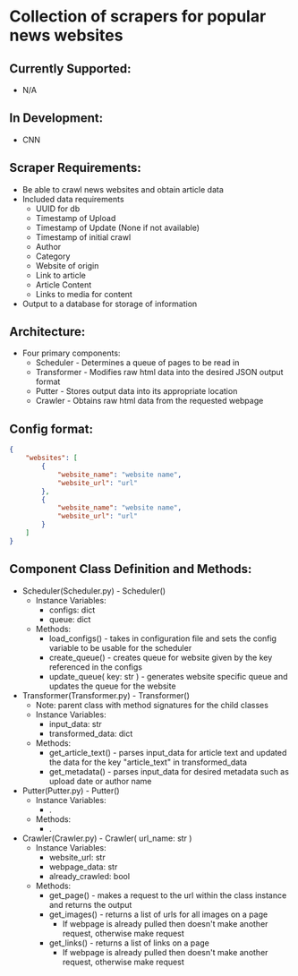 # Collection of scrapers for popular news websites
## Currently Supported:
- N/A
## In Development:
- CNN


## Scraper Requirements:
- Be able to crawl news websites and obtain article data
- Included data requirements
    - UUID for db
    - Timestamp of Upload
    - Timestamp of Update (None if not available)
    - Timestamp of initial crawl
    - Author
    - Category
    - Website of origin
    - Link to article
    - Article Content
    - Links to media for content
- Output to a database for storage of information

## Architecture:
- Four primary components:
    - Scheduler - Determines a queue of pages to be read in
    - Transformer - Modifies raw html data into the desired JSON output format
    - Putter - Stores output data into its appropriate location
    - Crawler - Obtains raw html data from the requested webpage

## Config format:
```json
{
    "websites": [
        {
            "website_name": "website name", 
            "website_url": "url"
        },
        {
            "website_name": "website name", 
            "website_url": "url"
        }
    ]
}
```

## Component Class Definition and Methods:
- Scheduler(Scheduler.py) - Scheduler()
    - Instance Variables:
        - configs: dict
        - queue: dict
    - Methods:
        - load_configs() - takes in configuration file and sets the config variable to be usable for the scheduler
        - create_queue() - creates queue for website given by the key referenced in the configs
        - update_queue( key: str ) - generates website specific queue and updates the queue for the website
- Transformer(Transformer.py) - Transformer()
    - Note: parent class with method signatures for the child classes
    - Instance Variables:
        - input_data: str
        - transformed_data: dict
    - Methods:
        - get_article_text() - parses input_data for article text and updated the data for the key "article_text" in transformed_data
        - get_metadata() - parses input_data for desired metadata such as upload date or author name
- Putter(Putter.py) - Putter()
    - Instance Variables:
        - .
    - Methods:
        - .
- Crawler(Crawler.py) - Crawler( url_name: str )
    - Instance Variables:
        - website_url: str
        - webpage_data: str
        - already_crawled: bool
    - Methods:
        - get_page() - makes a request to the url within the class instance and returns the output
        - get_images() - returns a list of urls for all images on a page
            - If webpage is already pulled then doesn't make another request, otherwise make request
        - get_links() - returns a list of links on a page
            - If webpage is already pulled then doesn't make another request, otherwise make request